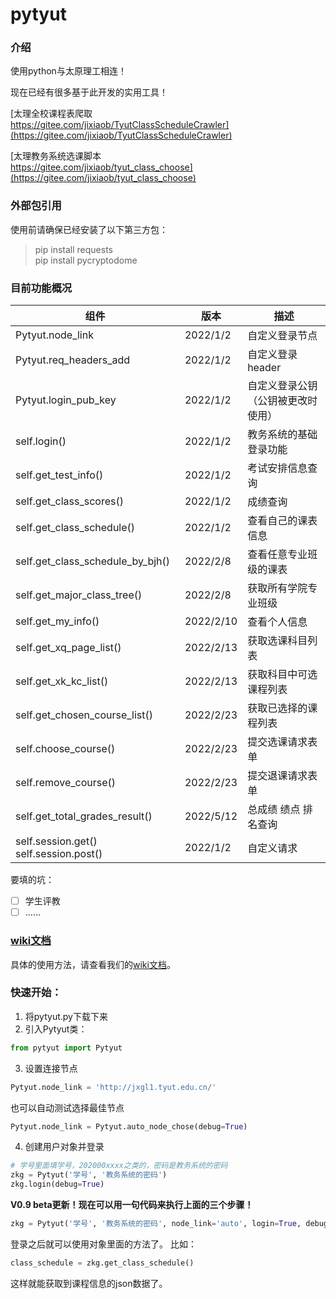# pytyut

### 介绍
使用python与太原理工相连！

现在已经有很多基于此开发的实用工具！

[太理全校课程表爬取<br>https://gitee.com/jixiaob/TyutClassScheduleCrawler](https://gitee.com/jixiaob/TyutClassScheduleCrawler)

[太理教务系统选课脚本<br>https://gitee.com/jixiaob/tyut_class_choose](https://gitee.com/jixiaob/tyut_class_choose)


### 外部包引用
使用前请确保已经安装了以下第三方包：
>pip install requests
><br>
> pip install pycryptodome

### 目前功能概况
| 组件                                     | 版本        | 描述                |
|----------------------------------------|-----------|-------------------|
| Pytyut.node_link                       | 2022/1/2  | 自定义登录节点           |
| Pytyut.req_headers_add                 | 2022/1/2  | 自定义登录header       |
| Pytyut.login_pub_key                   | 2022/1/2  | 自定义登录公钥（公钥被更改时使用） |
| self.login()                           | 2022/1/2  | 教务系统的基础登录功能       |
| self.get_test_info()                   | 2022/1/2  | 考试安排信息查询          |
| self.get_class_scores()                | 2022/1/2  | 成绩查询              |
| self.get_class_schedule()              | 2022/1/2  | 查看自己的课表信息         |
| self.get_class_schedule_by_bjh()       | 2022/2/8  | 查看任意专业班级的课表       |
| self.get_major_class_tree()            | 2022/2/8  | 获取所有学院专业班级        |
| self.get_my_info()                     | 2022/2/10 | 查看个人信息            |
| self.get_xq_page_list()                | 2022/2/13 | 获取选课科目列表          |
| self.get_xk_kc_list()                  | 2022/2/13 | 获取科目中可选课程列表       |
| self.get_chosen_course_list()          | 2022/2/23 | 获取已选择的课程列表        |
| self.choose_course()                   | 2022/2/23 | 提交选课请求表单          |
| self.remove_course()                   | 2022/2/23 | 提交退课请求表单          |
| self.get_total_grades_result()         | 2022/5/12 | 总成绩 绩点 排名查询       |
| self.session.get() self.session.post() | 2022/1/2  | 自定义请求             |

要填的坑：
- [ ] 学生评教
- [ ] ……

### [wiki文档](https://gitee.com/jixiaob/pytyut/wikis/%E5%BC%80%E5%A7%8B/%E7%AE%80%E4%BB%8B)
具体的使用方法，请查看我们的[wiki文档](https://gitee.com/jixiaob/pytyut/wikis/%E5%BC%80%E5%A7%8B/%E7%AE%80%E4%BB%8B)。

### 快速开始：
1. 将pytyut.py下载下来
2. 引入Pytyut类：
```python
from pytyut import Pytyut
```
3. 设置连接节点
```python
Pytyut.node_link = 'http://jxgl1.tyut.edu.cn/'
```
也可以自动测试选择最佳节点
```python
Pytyut.node_link = Pytyut.auto_node_chose(debug=True)
```
4. 创建用户对象并登录
```python
# 学号里面填学号，202000xxxx之类的，密码是教务系统的密码
zkg = Pytyut('学号', '教务系统的密码')
zkg.login(debug=True)
```
**V0.9 beta更新！现在可以用一句代码来执行上面的三个步骤！**
```python
zkg = Pytyut('学号', '教务系统的密码', node_link='auto', login=True, debug=True)
```

登录之后就可以使用对象里面的方法了。
比如：
```python
class_schedule = zkg.get_class_schedule()
```
这样就能获取到课程信息的json数据了。


